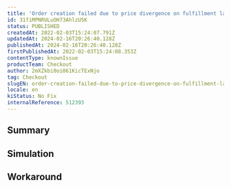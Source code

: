 ```yaml
---
title: 'Order creation failed due to price divergence on fulfillment layer'
id: 31fiMPNRULuOH73AhlzU5K
status: PUBLISHED
createdAt: 2022-02-03T15:24:07.791Z
updatedAt: 2024-02-16T20:26:40.128Z
publishedAt: 2024-02-16T20:26:40.128Z
firstPublishedAt: 2022-02-03T15:24:08.353Z
contentType: knownIssue
productTeam: Checkout
author: 2mXZkbi0oi061KicTExNjo
tag: Checkout
slugEN: order-creation-failed-due-to-price-divergence-on-fulfillment-layer
locale: en
kiStatus: No Fix
internalReference: 512393
---
```


## Summary



## Simulation



## Workaround



